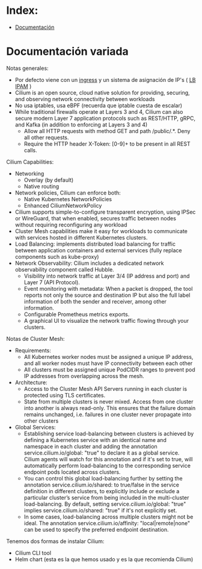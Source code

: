 # Index:

* [Documentación](#id10)


# Documentación variada <div id='id10' />

Notas generales:
* Por defecto viene con un [ingress](https://docs.cilium.io/en/stable/network/servicemesh/ingress/) y un sistema de asignación de IP's ( [LB IPAM](https://docs.cilium.io/en/stable/network/lb-ipam/) )
* Cilium is an open source, cloud native solution for providing, securing, and observing network connectivity between workloads
* No usa iptables, usa eBPF (recuerda que iptable cuesta de escalar)
* While traditional firewalls operate at Layers 3 and 4, Cilium can also secure modern Layer 7 application protocols such as REST/HTTP, gRPC, and Kafka (in addition to enforcing at Layers 3 and 4)
  * Allow all HTTP requests with method GET and path /public/.*. Deny all other requests.
  * Require the HTTP header X-Token: [0-9]+ to be present in all REST calls.

Cilium Capabilities:
* Networking
  * Overlay (by default)
  * Native routing
* Network policies, Cilium can enforce both:
  * Native Kubernetes NetworkPolicies
  * Enhanced CiliumNetworkPolicy 
* Cilium supports simple-to-configure transparent encryption, using IPSec or WireGuard, that when enabled, secures traffic between nodes without requiring reconfiguring any workload
* Cluster Mesh capabilities make it easy for workloads to communicate with services hosted in different Kubernetes clusters.
* Load Balancing: implements distributed load balancing for traffic between application containers and external services (fully replace components such as kube-proxy)
* Network Observability: Cilium includes a dedicated network observability component called Hubble.
  * Visibility into network traffic at Layer 3/4 (IP address and port) and Layer 7 (API Protocol).
  * Event monitoring with metadata: When a packet is dropped, the tool reports not only the source and destination IP but also the full label information of both the sender and receiver, among other information.
  * Configurable Prometheus metrics exports.
  * A graphical UI to visualize the network traffic flowing through your clusters.

Notas de Cluster Mesh:
* Requirements:
  * All Kubernetes worker nodes must be assigned a unique IP address, and all worker nodes must have IP connectivity between each other
  * All clusters must be assigned unique PodCIDR ranges to prevent pod IP addresses from overlapping across the mesh.
* Architecture:
  * Access to the Cluster Mesh API Servers running in each cluster is protected using TLS certificates.
  * State from multiple clusters is never mixed. Access from one cluster into another is always read-only. This ensures that the failure domain remains unchanged, i.e. failures in one cluster never propagate into other clusters
* Global Services:
  * Establishing service load-balancing between clusters is achieved by defining a Kubernetes service with an identical name and namespace in each cluster and adding the annotation service.cilium.io/global: "true" to declare it as a global service. Cilium agents will watch for this annotation and if it's set to true, will automatically perform load-balancing to the corresponding service endpoint pods located across clusters.
  * You can control this global load-balancing further by setting the annotation service.cilium.io/shared: to true/false in the service definition in different clusters, to explicitly include or exclude a particular cluster’s service from being included in the multi-cluster load-balancing. By default, setting service.cilium.io/global: "true" implies service.cilium.io/shared: "true" if it's not explicitly set.
  * In some cases, load-balancing across multiple clusters might not be ideal. The annotation service.cilium.io/affinity: "local|remote|none" can be used to specify the preferred endpoint destination.

Tenemos dos formas de instalar Cilium:

* Cilium CLI tool
* Helm chart (esta es la que hemos usado y es la que recomienda Cilium)
